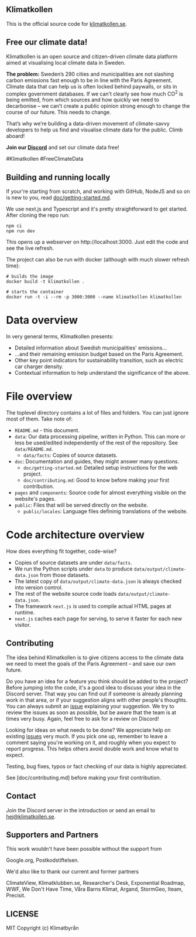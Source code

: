 ## Klimatkollen

This is the official source code for [klimatkollen.se](https://klimatkollen.se).

## Free our climate data!

Klimatkollen is an open source and citizen-driven climate data platform aimed at visualising local climate data in Sweden.

<b>The problem:</b> Sweden’s 290 cities and municipalities are not slashing carbon emissions fast enough to be in line with the Paris Agreement. Climate data that can help us is often locked behind paywalls, or sits in complex government databases. If we can’t clearly see how much CO<sup>2</sup> is being emitted, from which sources and how quickly we need to decarbonise – we can’t create a public opinion strong enough to change the course of our future. This needs to change.

That’s why we’re building a data-driven movement of climate-savvy developers to help us find and visualise climate data for the public. Climb aboard! 

<b>Join our [Discord](https://discord.gg/N5P64QPQ6v)</b> and set our climate data free! 

#Klimatkollen #FreeClimateData

## Building and running locally

If your're starting from scratch, and working with GitHub, NodeJS and so on is new to you, read [doc/getting-started.md](doc/getting-started.md). 

We use next.js and Typescript and it's pretty straightforward to get started. After cloning the repo run:

    npm ci
    npm run dev

This opens up a webserver on http://localhost:3000. Just edit the code and see the live refresh.

The project can also be run with docker (although with much slower refresh time):

    # builds the image
    docker build -t klimatkollen .

    # starts the container
    docker run -t -i --rm -p 3000:3000 --name klimatkollen klimatkollen

# Data overview

In very general terms, Klimatkollen presents:
- Detailed information about Swedish municipalities' emissions...
- ...and their remaining emission budget based on the Paris Agreement.
- Other key point indicators for sustainability transition, such as electric car charger density.
- Contextual information to help understand the significance of the above.

# File overview

The toplevel directory contains a lot of files and folders. You can just ignore most of them. Take note of:
- `README.md` - this document.
- `data`: Our data processing pipeline, written in Python. This can more or less be used/edited independently of the rest of the repository. See `data/README.md`.
  - `data/facts`: Copies of source datasets.
- `doc`: Documentation and guides, they might answer many questions.
  - `doc/getting-started.md`: Detailed setup instructions for the web project.
  - `doc/contributing.md`: Good to know before making your first contribution.
- `pages` and `components`: Source code for almost everything visible on the website's pages.
- `public`: Files that will be served directly on the website.
  - `public/locales`: Language files defininig translations of the website.

# Code architecture overview

How does everything fit together, code-wise?
- Copies of source datasets are under `data/facts`.
- We run the Python scripts under `data` to produce `data/output/climate-data.json` from those datasets.
- The latest copy of `data/output/climate-data.json` is always checked into version control.
- The rest of the website source code loads `data/output/climate-data.json`.
- The framework `next.js` is used to compile actual HTML pages at runtime.
- `next.js` caches each page for serving, to serve it faster for each new visitor.

## Contributing

The idea behind Klimatkollen is to give citizens access to the climate data we need to meet the goals of the Paris Agreement – and save our own future.

Do you have an idea for a feature you think should be added to the project? Before jumping into the code, it's a good idea to discuss your idea in the Discord server. That way you can find out if someone is already planning work in that area, or if your suggestion aligns with other people's thoughts. You can always submit an [issue](https://github.com/Klimatbyran/klimatkollen/issues) explaining your suggestion. We try to review the issues as soon as possible, but be aware that the team is at times very busy. Again, feel free to ask for a review on Discord!

Looking for ideas on what needs to be done? We appreciate help on existing [issues](https://github.com/Klimatbyran/klimatkollen/issues) very much. If you pick one up, remember to leave a comment saying you're working on it, and roughly when you expect to report progress. This helps others avoid double work and know what to expect.

Testing, bug fixes, typos or fact checking of our data is highly appreciated.

See [doc/contributing.md] before making your first contribution.

## Contact

Join the Discord server in the introduction or send an email to [hej@klimatkollen.se](mailto:hej@klimatkollen.se).

## Supporters and Partners

This work wouldn't have been possible without the support from

Google.org, Postkodstiftelsen.

We'd also like to thank our current and former partners

ClimateView, Klimatklubben.se, Researcher's Desk, Exponential Roadmap, WWF, We Don't Have Time, Våra Barns Klimat, Argand, StormGeo, Iteam, Precisit.

## LICENSE

MIT Copyright (c) Klimatbyrån

